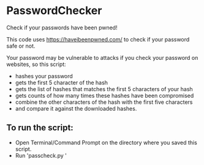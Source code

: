 # PasswordChecker
Check if your passwords have been pwned!

This code uses https://haveibeenpwned.com/ to check if your password safe or not.

Your password may be vulnerable to attacks if you check your password on websites, so this script:
  - hashes your password
  - gets the first 5 character of the hash
  - gets the list of hashes that matches the first 5 characters of your hash
  - gets counts of how many times these hashes have been compromised
  - combine the other characters of the hash with the first five characters 
  - and compare it against the downloaded hashes.
  
## To run the script:
  - Open Terminal/Command Prompt on the directory where you saved this script.
  - Run 'passcheck.py <yourpassword>' 
